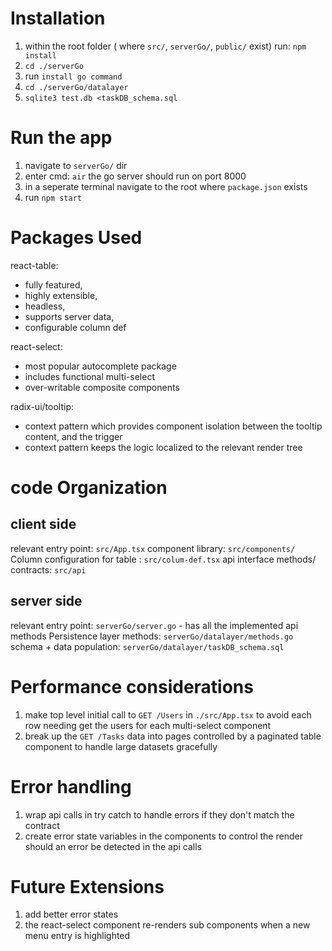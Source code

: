 # Installation

1. within the root folder ( where `src/`, `serverGo/`, `public/` exist) run: `npm install`
2. `cd ./serverGo`
3. run `install go command`
4. `cd ./serverGo/datalayer`
5. `sqlite3 test.db <taskDB_schema.sql`

# Run the app

1. navigate to `serverGo/` dir
2. enter cmd: `air` the go server should run on port 8000
3. in a seperate terminal navigate to the root where `package.json` exists
4. run `npm start`

# Packages Used

react-table:

- fully featured,
- highly extensible,
- headless,
- supports server data,
- configurable column def

react-select:

- most popular autocomplete package
- includes functional multi-select
- over-writable composite components

radix-ui/tooltip:

- context pattern which provides component isolation between the tooltip content, and the trigger
- context pattern keeps the logic localized to the relevant render tree

# code Organization

## client side

relevant entry point: `src/App.tsx`
component library: `src/components/`
Column configuration for table : `src/colum-def.tsx`
api interface methods/ contracts: `src/api`

## server side

relevant entry point: `serverGo/server.go` - has all the implemented api methods
Persistence layer methods: `serverGo/datalayer/methods.go`
schema + data population: `serverGo/datalayer/taskDB_schema.sql`

# Performance considerations

1. make top level initial call to `GET /Users` in `./src/App.tsx` to avoid each row needing get the users for each multi-select component
2. break up the `GET /Tasks` data into pages controlled by a paginated table component to handle large datasets gracefully

# Error handling

1. wrap api calls in try catch to handle errors if they don't match the contract
2. create error state variables in the components to control the render should an error be detected in the api calls

# Future Extensions

1. add better error states
2. the react-select component re-renders sub components when a new menu entry is highlighted
